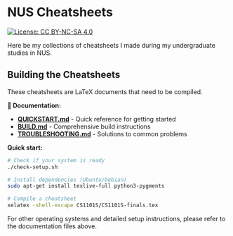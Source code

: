 # NUS Cheatsheets

[![License: CC BY-NC-SA 4.0](https://img.shields.io/badge/License-CC%20BY--NC--SA%204.0-lightgrey.svg)](https://creativecommons.org/licenses/by-nc-sa/4.0/)

Here be my collections of cheatsheets I made during my undergraduate studies in NUS.

## Building the Cheatsheets

These cheatsheets are LaTeX documents that need to be compiled. 

**📖 Documentation:**
- **[QUICKSTART.md](QUICKSTART.md)** - Quick reference for getting started
- **[BUILD.md](BUILD.md)** - Comprehensive build instructions
- **[TROUBLESHOOTING.md](TROUBLESHOOTING.md)** - Solutions to common problems

**Quick start:**
```bash
# Check if your system is ready
./check-setup.sh

# Install dependencies (Ubuntu/Debian)
sudo apt-get install texlive-full python3-pygments

# Compile a cheatsheet
xelatex -shell-escape CS1101S/CS1101S-finals.tex
```

For other operating systems and detailed setup instructions, please refer to the documentation files above.
